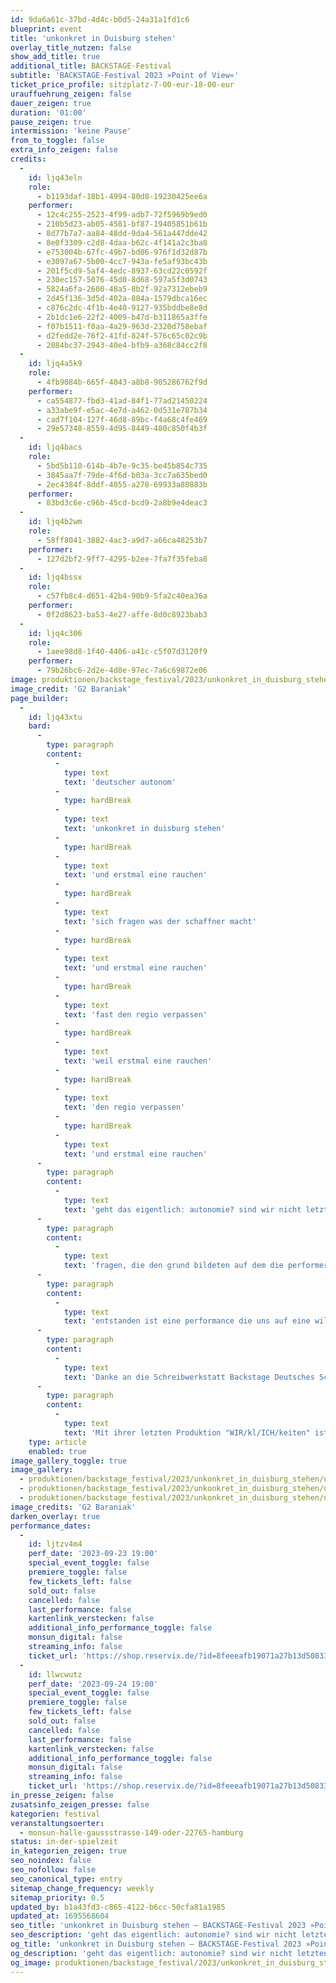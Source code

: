 ```yaml
---
id: 9da6a61c-37bd-4d4c-b0d5-24a31a1fd1c6
blueprint: event
title: 'unkonkret in Duisburg stehen'
overlay_title_nutzen: false
show_add_title: true
additional_title: BACKSTAGE-Festival
subtitle: 'BACKSTAGE-Festival 2023 »Point of View«'
ticket_price_profile: sitzplatz-7-00-eur-18-00-eur
urauffuehrung_zeigen: false
dauer_zeigen: true
duration: '01:00'
pause_zeigen: true
intermission: 'keine Pause'
from_to_toggle: false
extra_info_zeigen: false
credits:
  -
    id: ljq43eln
    role:
      - b1193daf-18b1-4994-80d8-19230425ee6a
    performer:
      - 12c4c255-2523-4f99-adb7-72f5969b9ed0
      - 210b5d23-ab05-4581-bf87-19405851b61b
      - 8d77b7a7-aa84-48dd-9da4-561a447dde42
      - 8e0f3309-c2d8-4daa-b62c-4f141a2c3ba8
      - e753004b-67fc-49b7-bd06-976f1d32d87b
      - e3097a67-5b00-4cc7-943a-fe5af93bc43b
      - 201f5cd9-5af4-4edc-8937-63cd22c0592f
      - 230ec157-5076-45d0-8d68-597a5f3d0743
      - 5824a6fa-2600-48a5-8b2f-92a7312ebeb9
      - 2d45f136-3d5d-402a-884a-1579dbca16ec
      - c876c2dc-4f1b-4e40-9127-935bddbe8e8d
      - 2b1dc1e6-22f2-4009-b47d-b311865a3ffe
      - f07b1511-f0aa-4a29-963d-2320d758ebaf
      - d2fedd2e-76f2-41fd-824f-576c65c02c9b
      - 2084bc37-2943-40e4-bfb9-a368c84cc2f8
  -
    id: ljq4a5k9
    role:
      - 4fb9084b-665f-4043-a8b8-905286762f9d
    performer:
      - ca554877-fbd3-41ad-84f1-77ad21450224
      - a33abe9f-e5ac-4e7d-a462-0d531e787b34
      - cad7f104-127f-46d8-89bc-f4a68c4fe469
      - 29e57348-8559-4d95-8449-480c850f4b3f
  -
    id: ljq4bacs
    role:
      - 5bd5b110-614b-4b7e-9c35-be45b854c735
      - 3845aa7f-79de-4f6d-b03a-3cc7a635bed0
      - 2ec4384f-8ddf-4055-a278-69933a80883b
    performer:
      - 83bd3c6e-c96b-45cd-bcd9-2a8b9e4deac3
  -
    id: ljq4b2wm
    role:
      - 58ff8041-3882-4ac3-a9d7-a66ca48253b7
    performer:
      - 127d2bf2-9ff7-4295-b2ee-7fa7f35feba8
  -
    id: ljq4bssx
    role:
      - c57fb8c4-d651-42b4-90b9-5fa2c40ea36a
    performer:
      - 0f2d8623-ba53-4e27-affe-8d0c8923bab3
  -
    id: ljq4c306
    role:
      - 1aee98d8-1f40-4406-a41c-c5f07d3120f9
    performer:
      - 79b26bc6-2d2e-4d8e-97ec-7a6c69872e06
image: produktionen/backstage_festival/2023/unkonkret_in_duisburg_stehen/unkonkret_in_duisburg_stehen_32_c_g2_baraniak.jpg
image_credit: 'G2 Baraniak'
page_builder:
  -
    id: ljq43xtu
    bard:
      -
        type: paragraph
        content:
          -
            type: text
            text: 'deutscher autonom'
          -
            type: hardBreak
          -
            type: text
            text: 'unkonkret in duisburg stehen'
          -
            type: hardBreak
          -
            type: text
            text: 'und erstmal eine rauchen'
          -
            type: hardBreak
          -
            type: text
            text: 'sich fragen was der schaffner macht'
          -
            type: hardBreak
          -
            type: text
            text: 'und erstmal eine rauchen'
          -
            type: hardBreak
          -
            type: text
            text: 'fast den regio verpassen'
          -
            type: hardBreak
          -
            type: text
            text: 'weil erstmal eine rauchen'
          -
            type: hardBreak
          -
            type: text
            text: 'den regio verpassen'
          -
            type: hardBreak
          -
            type: text
            text: 'und erstmal eine rauchen'
      -
        type: paragraph
        content:
          -
            type: text
            text: 'geht das eigentlich: autonomie? sind wir nicht letztendlich immer auch abhängig? vom job, vom alltag, von strukturen, von politischen entscheidungen, vom weltgeschehen – eben von dem ganz konkreten. aber sind wir es nicht genau so auch dem ganz unkonkreten, von träumereien, gefühlen, einander, bindungen, utopien?'
      -
        type: paragraph
        content:
          -
            type: text
            text: 'fragen, die den grund bildeten auf dem die performer:innen im probenprozess lostanzen und auf die suche gehen konnten. dabei wurden sie begleitet und in immer wieder neue richtungen gedreht durch den experimentellen soundkünstler lukas kannemann. den letzten spin brachten die texte der backstage schreibwerkstatt (leitung: carsten brandau), die immer wieder in satzfetzen, textfragmenten oder auch als ganze textflächen im strudel auftauchen und wieder untergehen.'
      -
        type: paragraph
        content:
          -
            type: text
            text: 'entstanden ist eine performance die uns auf eine wilde reise (nach duisburg?) mitnimmt, ein rausch durch unsere träume und unsere ängste, der auch das alltägliche mitreißt in einer immer neuen verschmelzung von text, tanz und klangkunst, die sich finden nur um sich dann wieder – ganz autonom – abzuspalten, ja sogar auseinanderzufallen drohen. wie und vor allem wo finden wir uns wieder?'
      -
        type: paragraph
        content:
          -
            type: text
            text: 'Danke an die Schreibwerkstatt Backstage Deutsches SchauSpielHaus'
      -
        type: paragraph
        content:
          -
            type: text
            text: 'Mit ihrer letzten Produktion "WIR/kl/ICH/keiten" ist die Gruppe zu den 11. Leipziger Tanztheaterwochen eingeladen und führt dort am 29. + 30. September 2023 jeweils um 20 Uhr im Theater der Jungen Welt auf. '
    type: article
    enabled: true
image_gallery_toggle: true
image_gallery:
  - produktionen/backstage_festival/2023/unkonkret_in_duisburg_stehen/unkonkret_in_duisburg_stehen_02_c_g2_baraniak.jpg
  - produktionen/backstage_festival/2023/unkonkret_in_duisburg_stehen/unkonkret_in_duisburg_stehen_16_c_g2_baraniak.jpg
  - produktionen/backstage_festival/2023/unkonkret_in_duisburg_stehen/unkonkret_in_duisburg_stehen_05_c_g2_baraniak.jpg
image_credits: 'G2 Baraniak'
darken_overlay: true
performance_dates:
  -
    id: ljtzv4m4
    perf_date: '2023-09-23 19:00'
    special_event_toggle: false
    premiere_toggle: false
    few_tickets_left: false
    sold_out: false
    cancelled: false
    last_performance: false
    kartenlink_verstecken: false
    additional_info_performance_toggle: false
    monsun_digital: false
    streaming_info: false
    ticket_url: 'https://shop.reservix.de/?id=8feeeafb19071a27b13d5083379d95183e9ab490f2f135faf80b2fecfc1ba00f2aba7ad8945f4a4292549eb86feddc1b&vID=7337&eventGrpID=446188&eventID=2153778'
  -
    id: llwcwutz
    perf_date: '2023-09-24 19:00'
    special_event_toggle: false
    premiere_toggle: false
    few_tickets_left: false
    sold_out: false
    cancelled: false
    last_performance: false
    kartenlink_verstecken: false
    additional_info_performance_toggle: false
    monsun_digital: false
    streaming_info: false
    ticket_url: 'https://shop.reservix.de/?id=8feeeafb19071a27b13d5083379d95183e9ab490f2f135faf80b2fecfc1ba00f2aba7ad8945f4a4292549eb86feddc1b&vID=7337&eventGrpID=446188&eventID=2153779'
in_presse_zeigen: false
zusatsinfo_zeigen_presse: false
kategorien: festival
veranstaltungsoerter:
  - monsun-halle-gaussstrasse-149-oder-22765-hamburg
status: in-der-spielzeit
in_kategorien_zeigen: true
seo_noindex: false
seo_nofollow: false
seo_canonical_type: entry
sitemap_change_frequency: weekly
sitemap_priority: 0.5
updated_by: b1a43fd3-c865-4122-b6cc-50cfa81a1985
updated_at: 1695568604
seo_title: 'unkonkret in Duisburg stehen – BACKSTAGE-Festival 2023 »Point of View«'
seo_description: 'geht das eigentlich: autonomie? sind wir nicht letztendlich immer auch abhängig? vom job, vom alltag, von politischen entscheidungen, vom weltgeschehen?'
og_title: 'unkonkret in Duisburg stehen – BACKSTAGE-Festival 2023 »Point of View«'
og_description: 'geht das eigentlich: autonomie? sind wir nicht letztendlich immer auch abhängig? vom job, vom alltag, von politischen entscheidungen, vom weltgeschehen?'
og_image: produktionen/backstage_festival/2023/unkonkret_in_duisburg_stehen/social_media_unkonkret_in_duisburg_stehen_c_g2_baraniak.jpg
---
```

